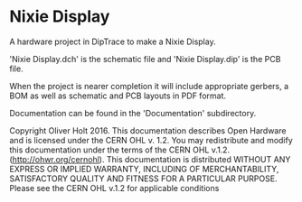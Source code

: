 # Nixie Display
A hardware project in DipTrace to make a Nixie Display.

'Nixie Display.dch' is the schematic file and 'Nixie Display.dip' is the PCB file.

When the project is nearer completion it will include appropriate gerbers, a BOM as well as schematic and PCB layouts in PDF format.

Documentation can be found in the 'Documentation' subdirectory.

Copyright Oliver Holt 2016.
This documentation describes Open Hardware and is licensed under the
CERN OHL v. 1.2.
You may redistribute and modify this documentation under the terms of the
CERN OHL v.1.2. (http://ohwr.org/cernohl). This documentation is distributed
WITHOUT ANY EXPRESS OR IMPLIED WARRANTY, INCLUDING OF
MERCHANTABILITY, SATISFACTORY QUALITY AND FITNESS FOR A
PARTICULAR PURPOSE. Please see the CERN OHL v.1.2 for applicable
conditions